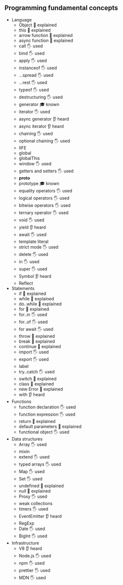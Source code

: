 ## Programming fundamental concepts

- Language
  - Object 🙋 explained
  - this 🙋 explained
  - arrow function 🙋 explained
  - async function 🙋 explained
  - call 🖐️ used
  - bind 🖐️ used
  - apply 🖐️ used
  - instanceof 🖐️ used
  - ...spread 🖐️ used
  - ...rest 🖐️ used
  - typeof 🖐️ used
  - destructuring 🖐️ used
  - generator 🎓 known
  - iterator 🖐️ used
  - async generator 👂 heard
  - async iterator 👂 heard
  - chaining 🖐️ used
  - optional chaining 🖐️ used
  - IIFE
  - global
  - globalThis
  - window 🖐️ used
  - getters and setters 🖐️ used
  - __proto__
  - prototype 🎓 known
  - equality operators 🖐️ used
  - logical operators 🖐️ used
  - bitwise operators 🖐️ used
  - ternary operator 🖐️ used
  - void 🖐️ used
  - yield 👂 heard
  - await 🖐️ used
  - template literal
  - strict mode 🖐️ used
  - delete 🖐️ used
  - in 🖐️ used
  - super 🖐️ used
  - Symbol 👂 heard
  - Reflect
- Statements
  - if 🙋 explained
  - while 🙋 explained
  - do..while 🙋 explained
  - for 🙋 explained
  - for..in 🖐️ used
  - for..of 🖐️ used
  - for await 🖐️ used
  - throw 🙋 explained
  - break 🙋 explained
  - continue 🙋 explained
  - import 🖐️ used
  - export  🖐️ used
  - label
  - try..catch 🖐️ used
  - switch 🙋 explained
  - class 🙋 explained
  - new Error 🙋 explained
  - with 👂 heard
- Functions
  - function declaration 🖐️ used
  - function expression 🖐️ used
  - return 🙋 explained
  - default parameters 🙋 explained
  - functional object 🖐️ used
- Data structures
  - Array 🖐️ used
  - mixin
  - extend 🖐️ used
  - typed arrays 🖐️ used
  - Map 🖐️ used
  - Set 🖐️ used
  - undefined 🙋 explained
  - null 🙋 explained
  - Proxy 🖐️ used
  - weak collections
  - timers 🖐️ used
  - EventEmitter 👂 heard
  - RegExp
  - Date 🖐️ used
  - BigInt 🖐️ used
- Infrastructure
  - V8 👂 heard
  - Node.js 🖐️ used
  - npm 🖐️ used
  - prettier 🖐️ used
  - MDN 🖐️ used
